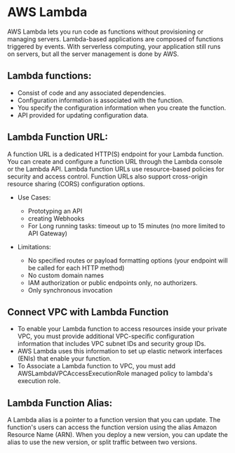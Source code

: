 # AWS Lambda
AWS Lambda lets you run code as functions without provisioning or managing servers.
Lambda-based applications are composed of functions triggered by events.
With serverless computing, your application still runs on servers, but all the server management is done by AWS.

## Lambda functions:

- Consist of code and any associated dependencies.
- Configuration information is associated with the function.
- You specify the configuration information when you create the function.
- API provided for updating configuration data.

## Lambda Function URL:
A function URL is a dedicated HTTP(S) endpoint for your Lambda function. You can create and configure a function URL through the Lambda console or the Lambda API. 
Lambda function URLs use resource-based policies for security and access control. Function URLs also support cross-origin resource sharing (CORS) configuration options.
- Use Cases:
  - Prototyping an API
  - creating Webhooks
  - For Long running tasks: timeout up to 15 minutes (no more limited to API Gateway)

- Limitations:
   - No specified routes or payload formatting options (your endpoint will be called for each HTTP method)
   - No custom domain names
   - IAM authorization or public endpoints only, no authorizers.
   - Only synchronous invocation

## Connect VPC with Lambda Function
- To enable your Lambda function to access resources inside your private VPC, you must provide additional VPC-specific configuration information that includes VPC subnet IDs and security group IDs.
- AWS Lambda uses this information to set up elastic network interfaces (ENIs) that enable your function.
- To Associate a Lambda function to VPC, you must add AWSLambdaVPCAccessExecutionRole managed policy to lambda's execution role.

## Lambda Function Alias:
A Lambda alias is a pointer to a function version that you can update. The function's users can access the function version using the alias Amazon Resource Name (ARN).
When you deploy a new version, you can update the alias to use the new version, or split traffic between two versions.
